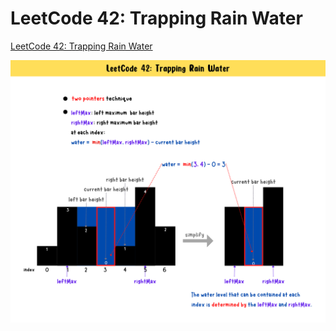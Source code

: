 # LeetCode 42: Trapping Rain Water
[LeetCode 42: Trapping Rain Water]()

![summary-card](https://github.com/ClaireLee22/Leetcode/blob/main/LeetCode%2042-%20Trapping%20Rain%20Water/images/lc%2042%20summary%20card.png)
